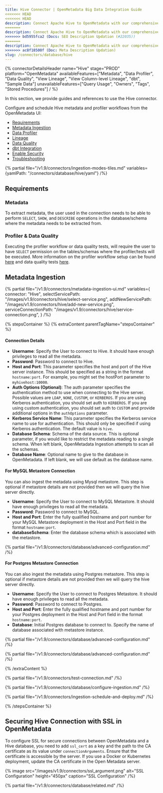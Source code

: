 ```yaml
---
title: Hive Connector | OpenMetadata Big Data Integration Guide
<<<<<<< HEAD
<<<<<<< HEAD
description: Connect Apache Hive to OpenMetadata with our comprehensive database connector guide. Learn setup, configuration, and metadata extraction in minutes.
=======
description: Connect Apache Hive to OpenMetadata with our comprehensive database connector guide. Setup instructions, configuration options, and metadata extraction steps.
>>>>>>> bd5955fca2 (Docs: SEO Description Updation (#22035))
=======
description: Connect Apache Hive to OpenMetadata with our comprehensive database connector guide. Learn setup, configuration, and metadata extraction in minutes.
>>>>>>> ac8f18500f (Doc: Meta Description Updation)
slug: /connectors/database/hive
---
```


{% connectorDetailsHeader
name="Hive"
stage="PROD"
platform="OpenMetadata"
availableFeatures=["Metadata", "Data Profiler", "Data Quality", "View Lineage", "View Column-level Lineage", "dbt", "Sample Data"]
unavailableFeatures=["Query Usage", "Owners", "Tags", "Stored Procedures"]
/ %}


In this section, we provide guides and references to use the Hive connector.

Configure and schedule Hive metadata and profiler workflows from the OpenMetadata UI:
- [Requirements](#requirements)
- [Metadata Ingestion](#metadata-ingestion)
- [Data Profiler](/how-to-guides/data-quality-observability/profiler/workflow)
- [Lineage](/how-to-guides/data-lineage/workflow)
- [Data Quality](/how-to-guides/data-quality-observability/quality)
- [dbt Integration](/connectors/ingestion/workflows/dbt)
- [Enable Security](#securing-hive-connection-with-ssl-in-openmetadata)
- [Troubleshooting](/connectors/database/hive/troubleshooting)

{% partial file="/v1.9/connectors/ingestion-modes-tiles.md" variables={yamlPath: "/connectors/database/hive/yaml"} /%}

## Requirements

### Metadata

To extract metadata, the user used in the connection needs to be able to perform `SELECT`, `SHOW`, and `DESCRIBE` operations in the database/schema where the metadata needs to be extracted from.

### Profiler & Data Quality
Executing the profiler workflow or data quality tests, will require the user to have `SELECT` permission on the tables/schemas where the profiler/tests will be executed. More information on the profiler workflow setup can be found [here](/how-to-guides/data-quality-observability/profiler/workflow) and data quality tests [here](/how-to-guides/data-quality-observability/quality).

## Metadata Ingestion

{% partial 
  file="/v1.9/connectors/metadata-ingestion-ui.md" 
  variables={
    connector: "Hive", 
    selectServicePath: "/images/v1.9/connectors/hive/select-service.png",
    addNewServicePath: "/images/v1.9/connectors/hive/add-new-service.png",
    serviceConnectionPath: "/images/v1.9/connectors/hive/service-connection.png",
} 
/%}

{% stepsContainer %}
{% extraContent parentTagName="stepsContainer" %}

#### Connection Details

- **Username**: Specify the User to connect to Hive. It should have enough privileges to read all the metadata.
- **Password**: Password to connect to Hive.
- **Host and Port**: This parameter specifies the host and port of the Hive server instance. This should be specified as a string in the format `hostname:port`. For example, you might set the hostPort parameter to `myhivehost:10000`.
- **Auth Options (Optional)**: The auth parameter specifies the authentication method to use when connecting to the Hive server. Possible values are `LDAP`, `NONE`, `CUSTOM`, or `KERBEROS`. If you are using Kerberos authentication, you should set auth to `KERBEROS`. If you are using custom authentication, you should set auth to `CUSTOM` and provide additional options in the `authOptions` parameter.
- **Kerberos Service Name**: This parameter specifies the Kerberos service name to use for authentication. This should only be specified if using Kerberos authentication. The default value is `hive`.
- **Database Schema**: Schema of the data source. This is optional parameter, if you would like to restrict the metadata reading to a single schema. When left blank, OpenMetadata Ingestion attempts to scan all the schemas.
- **Database Name**: Optional name to give to the database in OpenMetadata. If left blank, we will use default as the database name.


#### For MySQL Metastore Connection

You can also ingest the metadata using Mysql metastore. This step is optional if metastore details are not provided then we will query the hive server directly.

- **Username**: Specify the User to connect to MySQL Metastore. It should have enough privileges to read all the metadata.
- **Password**: Password to connect to MySQL.
- **Host and Port**: Enter the fully qualified hostname and port number for your MySQL Metastore deployment in the Host and Port field in the format `hostname:port`.
- **databaseSchema**: Enter the database schema which is associated with the metastore.

{% partial file="/v1.9/connectors/database/advanced-configuration.md" /%}

#### For Postgres Metastore Connection

You can also ingest the metadata using Postgres metastore. This step is optional if metastore details are not provided then we will query the hive server directly.

- **Username**: Specify the User to connect to Postgres Metastore. It should have enough privileges to read all the metadata.
- **Password**: Password to connect to Postgres.
- **Host and Port**: Enter the fully qualified hostname and port number for your Postgres deployment in the Host and Port field in the format `hostname:port`.
- **Database**: Initial Postgres database to connect to. Specify the name of database associated with metastore instance.

{% partial file="/v1.9/connectors/database/advanced-configuration.md" /%}


{% partial file="/v1.9/connectors/database/advanced-configuration.md" /%}

{% /extraContent %}

{% partial file="/v1.9/connectors/test-connection.md" /%}

{% partial file="/v1.9/connectors/database/configure-ingestion.md" /%}

{% partial file="/v1.9/connectors/ingestion-schedule-and-deploy.md" /%}

{% /stepsContainer %}

## Securing Hive Connection with SSL in OpenMetadata

To configure SSL for secure connections between OpenMetadata and a Hive database, you need to add `ssl_cert` as a key and the path to the CA certificate as its value under `connectionArguments`. Ensure that the certificate is accessible by the server. If you use a Docker or Kubernetes deployment, update the CA certificate in the Open Metadata server.

{% image
  src="/images/v1.9/connectors/ssl_argument.png"
  alt="SSL Configuration"
  height="450px"
  caption="SSL Configuration" /%}

{% partial file="/v1.9/connectors/database/related.md" /%}
